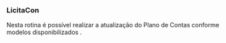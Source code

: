 ### **LicitaCon**

Nesta rotina é possível realizar a atualização do Plano de Contas conforme modelos disponibilizados . 
